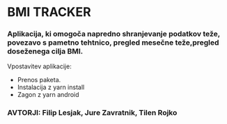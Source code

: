 
# BMI TRACKER
### Aplikacija, ki omogoča napredno shranjevanje podatkov teže, povezavo s pametno tehtnico, pregled mesečne teže,pregled doseženega cilja BMI.

Vpostavitev aplikacije:

* Prenos paketa.
* Instalacija z yarn install
* Zagon z yarn android

### AVTORJI: Filip Lesjak, Jure Zavratnik, Tilen Rojko

